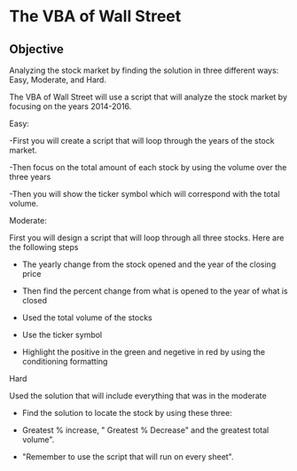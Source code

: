 # The VBA of Wall Street

## Objective

Analyzing the stock market by finding the solution in three different ways: Easy, Moderate, and Hard.

The VBA of Wall Street will use a script that will analyze the stock market by focusing on the years 2014-2016.

Easy: 

-First you will create a script that will loop through the years of the stock market.

-Then focus on the total amount of each stock by using the volume over the three years

-Then you will show the ticker symbol which will correspond with the total volume.


 


Moderate:
 
 First you will design a script that will loop through all three stocks. Here are the following steps
 
 - The yearly change from the stock opened and the year of the closing price
 
 - Then find the percent change from what is opened to the year of what is closed
 
 - Used the total volume of the stocks
 
 - Use the ticker symbol
 
 - Highlight the positive in the green and negetive in red by using the conditioning formatting
 
 
 
 Hard
  
  
   Used the solution that will include everything that was in the moderate

  - Find the solution to locate the stock by using these three:
 
 -  Greatest % increase, " Greatest % Decrease" and the greatest total volume".
  
 - "Remember to use the script that will run on every sheet".




